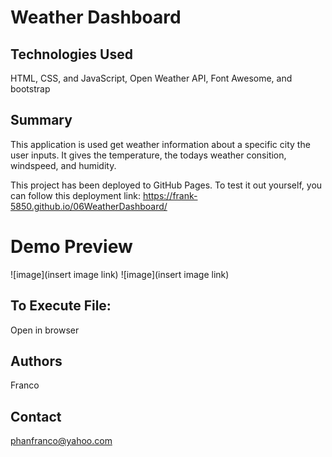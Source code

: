 # Weather Dashboard

## Technologies Used

HTML, CSS, and JavaScript, Open Weather API, Font Awesome, and bootstrap

## Summary
This application is used get weather information about a specific city the user inputs. It gives the temperature, the todays weather consition, windspeed, and humidity.

This project has been deployed to GitHub Pages. To test it out yourself, you can follow this deployment link:
https://frank-5850.github.io/06WeatherDashboard/

# Demo Preview
![image](insert image link)
![image](insert image link)

## To Execute File:

Open in browser

## Authors

Franco

## Contact
phanfranco@yahoo.com
